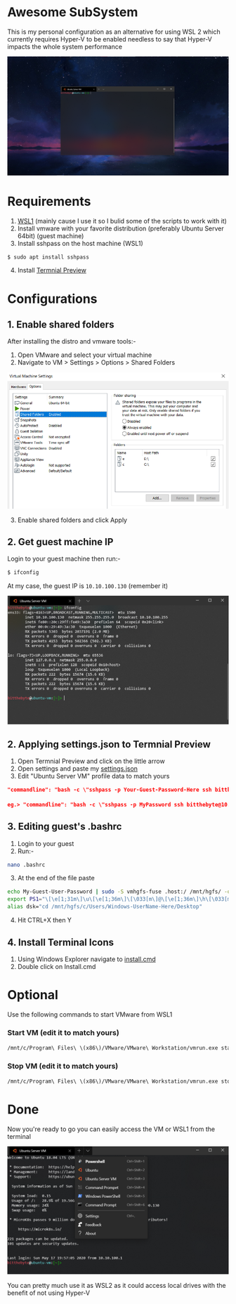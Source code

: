 # Awesome SubSystem
This is my personal configuration as an alternative for using WSL 2 which currently requires Hyper-V to be enabled needless to say that Hyper-V impacts the whole system performance  
  
![](screenshots/final.png)

# Requirements 
1) [WSL1](https://docs.microsoft.com/en-us/windows/wsl/install-win10) (mainly cause I use it so I bulid some of the scripts to work with it)
2) Install vmware with your favorite distribution (preferably Ubuntu Server 64bit) (guest machine)
3) Install sshpass on the host machine (WSL1)
```bash
$ sudo apt install sshpass
```
4) Install [Termnial Preview](https://www.microsoft.com/en-us/p/windows-terminal/9n0dx20hk701)

# Configurations

## 1. Enable shared folders 
After installing the distro and vmware tools:-
1) Open VMware and select your virtual machine
2) Navigate to VM > Settings > Options > Shared Folders

![](screenshots/vmware.png)

3) Enable shared folders and click Apply

## 2. Get guest machine IP
Login to your guest machine then run:-
```bash
$ ifconfig
```
At my case, the guest IP is `10.10.100.130` (remember it)

![](screenshots/ifconfig.png)

## 2. Applying settings.json to Termnial Preview
1) Open Termnial Preview and click on the little arrow
2) Open settings and paste my [settings.json](configs/settings.json)
3) Edit "Ubuntu Server VM" profile data to match yours
```json
"commandline": "bash -c \"sshpass -p Your-Guest-Password-Here ssh bitthebyte@Guest-IP-Here\""

eg.> "commandline": "bash -c \"sshpass -p MyPassword ssh bitthebyte@10.10.100.130\""
```

## 3. Editing guest's .bashrc
1) Login to your guest 
2) Run:-
```bash
nano .bashrc
```
3) At the end of the file paste
```bash
echo My-Guest-User-Password | sudo -S vmhgfs-fuse .host:/ /mnt/hgfs/ -o allow_other -o uid=1000 2> /dev/null
export PS1="\[\e[1;31m\]\u\[\e[1;36m\]\[\033[m\]@\[\e[1;36m\]\h\[\033[m\]:\[\e[0m\]\[\e[1;32m\][\W]> \[\e[0m\]"
alias dsk="cd /mnt/hgfs/c/Users/Windows-UserName-Here/Desktop"
```
4) Hit CTRL+X then Y

## 4. Install Terminal Icons
1) Using Windows Explorer navigate to [install.cmd](icons/install.cmd)
2) Double click on Install.cmd

# Optional 
Use the following commands to start VMware from WSL1
### Start VM (edit it to match yours)
```bash
/mnt/c/Program\ Files\ \(x86\)/VMware/VMware\ Workstation/vmrun.exe start "E:\Programs\VM\UbuntuVM\Ubuntu.vmx" nogui
```

### Stop VM (edit it to match yours)
```bash
/mnt/c/Program\ Files\ \(x86\)/VMware/VMware\ Workstation/vmrun.exe stop  "E:\Programs\VM\UbuntuVM\Ubuntu.vmx"
```

# Done
Now you're ready to go you can easily access the VM or WSL1 from the terminal

![](screenshots/access.png)  

You can pretty much use it as WSL2 as it could access local drives with the benefit of not using Hyper-V
